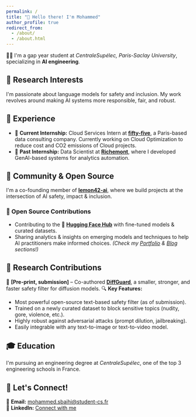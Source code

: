 ```yaml
---
permalink: /
title: "👋 Hello there! I'm Mohammed"
author_profile: true
redirect_from: 
  - /about/
  - /about.html
---
```


<!-- # 👋 Hey there! I'm Mohammed. -->

👨‍💻 I'm a gap year student at *CentraleSupélec, Paris-Saclay University*, specializing in **AI engineering**.  

## 🔬 Research Interests  
I'm passionate about language models for safety and inclusion. My work revolves around making AI systems more responsible, fair, and robust.  

## 💼 Experience  
- 🎯 **Current Internship:** Cloud Services Intern at [**fifty-five**](https://www.fifty-five.com/), a Paris-based data consulting company. Currently working on Cloud Optimization to reduce cost and CO2 emissions of Cloud projects. 
- 💎 **Past Internship:** Data Scientist at [**Richemont**](https://www.richemont.com/), where I developed GenAI-based systems for analytics automation.  

## 🚀 Community & Open Source  
I'm a co-founding member of [**lemon42-ai**](https://github.com/lemon42-ai), where we build projects at the intersection of AI safety, impact & inclusion.  

### 🔗 Open Source Contributions  
- Contributing to the 🤗 [**Hugging Face Hub**](https://huggingface.co/lemon42-ai) with fine-tuned models & curated datasets.  
- Sharing analytics & insights on emerging models and techniques to help AI practitioners make informed choices. *(Check my [Portfolio](#) & [Blog](#) sections!)*  

## 📝 Research Contributions  
📄 **[Pre-print, submission]** – Co-authored [**DiffGuard**](https://arxiv.org/abs/2412.00064), a smaller, stronger, and faster safety filter for diffusion models. 
🔍 **Key Features:**  
- Most powerful open-source text-based safety filter (as of submission).  
- Trained on a newly curated dataset to block sensitive topics (nudity, gore, violence, etc.).  
- Highly robust against adversarial attacks (prompt dilution, jailbreaking).  
- Easily integrable with any text-to-image or text-to-video model.  

## 🎓 Education  
I'm pursuing an engineering degree at *CentraleSupélec*, one of the top 3 engineering schools in France.  

## 🤝 Let's Connect!  
📩 **Email:** [mohammed.sbaihi@student-cs.fr](mailto:mohammed.sbaihi@student-cs.fr)  
🔗 **LinkedIn:** [Connect with me](https://www.linkedin.com/in/mohammed-sbaihi-aa6493254/)  


